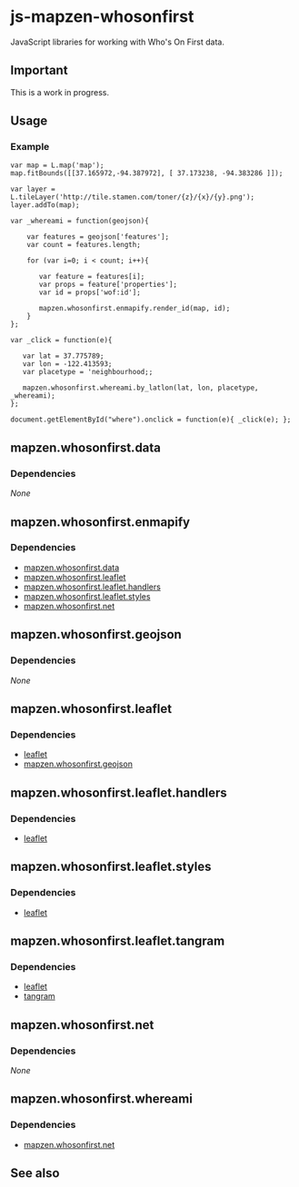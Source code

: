# js-mapzen-whosonfirst

JavaScript libraries for working with Who's On First data.

## Important

This is a work in progress.

## Usage

### Example

```
var map = L.map('map');
map.fitBounds([[37.165972,-94.387972], [ 37.173238, -94.383286 ]]);

var layer = L.tileLayer('http://tile.stamen.com/toner/{z}/{x}/{y}.png');
layer.addTo(map);

var _whereami = function(geojson){

    var features = geojson['features'];
    var count = features.length;

    for (var i=0; i < count; i++){
		      
       var feature = features[i];
       var props = feature['properties'];
       var id = props['wof:id'];
			      
       mapzen.whosonfirst.enmapify.render_id(map, id);
    }
};

var _click = function(e){

   var lat = 37.775789;
   var lon = -122.413593;
   var placetype = 'neighbourhood;;
      
   mapzen.whosonfirst.whereami.by_latlon(lat, lon, placetype, _whereami);
};

document.getElementById("where").onclick = function(e){ _click(e); };
```

## mapzen.whosonfirst.data

### Dependencies

_None_

## mapzen.whosonfirst.enmapify

### Dependencies

* [mapzen.whosonfirst.data](#mapzenwhosonfirstdata)
* [mapzen.whosonfirst.leaflet](#mapzenwhosonfirstleaflet)
* [mapzen.whosonfirst.leaflet.handlers](#mapzenwhosonfirstleaflethandlers)
* [mapzen.whosonfirst.leaflet.styles](#mapzenwhosonfirstleafletstyles)
* [mapzen.whosonfirst.net](##mapzenwhosonfirstnet)

## mapzen.whosonfirst.geojson

### Dependencies

_None_

## mapzen.whosonfirst.leaflet

### Dependencies

* [leaflet](http://leafletjs.com/)
* [mapzen.whosonfirst.geojson](#mapzenwhosonfirstgeojson)

## mapzen.whosonfirst.leaflet.handlers

### Dependencies

* [leaflet](http://leafletjs.com/)

## mapzen.whosonfirst.leaflet.styles

### Dependencies

* [leaflet](http://leafletjs.com/)

## mapzen.whosonfirst.leaflet.tangram

### Dependencies

* [leaflet](http://leafletjs.com/)
* [tangram](https://mapzen.com/projects/tangram/)

## mapzen.whosonfirst.net

### Dependencies

_None_

## mapzen.whosonfirst.whereami

### Dependencies

* [mapzen.whosonfirst.net](##mapzenwhosonfirstnet)

## See also


